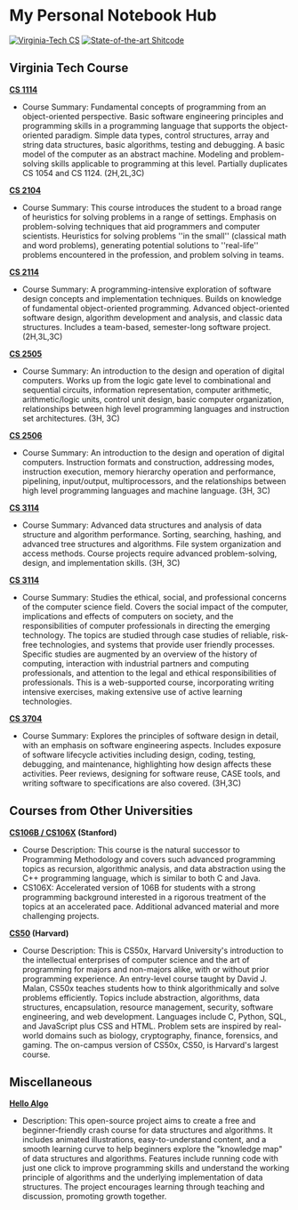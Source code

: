 # My Personal Notebook Hub

[![Virginia-Tech CS](https://img.shields.io/badge/Virginia_Tech-CS-861F41)](https://github.com/Jerry-NotesHub/Virginia-Tech-Shields) [![State-of-the-art Shitcode](https://img.shields.io/static/v1?label=State-of-the-art&message=Shitcode&color=7B5804)](https://github.com/trekhleb/state-of-the-art-shitcode)

## Virginia Tech Course

**[CS 1114](https://github.com/Jerry-NotesHub/CS_1114_Note)**

- Course Summary: Fundamental concepts of programming from an object-oriented perspective. Basic software engineering principles and programming skills in a programming language that supports the object-oriented paradigm. Simple data types, control structures, array and string data structures, basic algorithms, testing and debugging. A basic model of the computer as an abstract machine. Modeling and problem-solving skills applicable to programming at this level. Partially duplicates CS 1054 and CS 1124. (2H,2L,3C)

**[CS 2104](https://github.com/Jerry-NotesHub/CS_2104_Note)**

- Course Summary: This course introduces the student to a broad range of heuristics for solving problems in a range of settings. Emphasis on problem-solving techniques that aid programmers and computer scientists. Heuristics for solving problems ''in the small'' (classical math and word problems), generating potential solutions to ''real-life'' problems encountered in the profession, and problem solving in teams.

**[CS 2114](https://github.com/Jerry-NotesHub/CS_2114_Note)**

- Course Summary: A programming-intensive exploration of software design concepts and implementation techniques. Builds on knowledge of fundamental object-oriented programming. Advanced object-oriented software design, algorithm development and analysis, and classic data structures. Includes a team-based, semester-long software project. (2H,3L,3C)

**[CS 2505](https://github.com/Jerry-NotesHub/CS_2505_Note)**

- Course Summary: An introduction to the design and operation of digital computers. Works up from the logic gate level to combinational and sequential circuits, information representation, computer arithmetic, arithmetic/logic units, control unit design, basic computer organization, relationships between high level programming languages and instruction set architectures. (3H, 3C)

**[CS 2506](https://github.com/Jerry-NotesHub/CS_2506_Note)**

- Course Summary: An introduction to the design and operation of digital computers. Instruction formats and construction, addressing modes, instruction execution, memory hierarchy operation and performance, pipelining, input/output, multiprocessors, and the relationships between high level programming languages and machine language. (3H, 3C)

**[CS 3114](https://github.com/Jerry-NotesHub/CS_3114_Note)**

- Course Summary: Advanced data structures and analysis of data structure and algorithm performance. Sorting, searching, hashing, and advanced tree structures and algorithms. File system organization and access methods. Course projects require advanced problem-solving, design, and implementation skills. (3H, 3C)

**[CS 3114](https://github.com/Jerry-NotesHub/CS_3114_Note)**

- Course Summary: Studies the ethical, social, and professional concerns of the computer science field. Covers the social impact of the computer, implications and effects of computers on society, and the responsibilities of computer professionals in directing the emerging technology. The topics are studied through case studies of reliable, risk-free technologies, and systems that provide user friendly processes. Specific studies are augmented by an overview of the history of computing, interaction with industrial partners and computing professionals, and attention to the legal and ethical responsibilities of professionals. This is a web-supported course, incorporating writing intensive exercises, making extensive use of active learning technologies.

**[CS 3704](https://github.com/Jerry-NotesHub/CS_3704_Note)**

- Course Summary: Explores the principles of software design in detail, with an emphasis on software engineering aspects. Includes exposure of software lifecycle activities including design, coding, testing, debugging, and maintenance, highlighting how design affects these activities. Peer reviews, designing for software reuse, CASE tools, and writing software to specifications are also covered.  (3H,3C)

## Courses from Other Universities

**[CS106B / CS106X](https://github.com/Jerry-NotesHub/CS106X) (Stanford)**

- Course Description: This course is the natural successor to Programming Methodology and covers such advanced programming topics as recursion, algorithmic analysis, and data abstraction using the C++ programming language, which is similar to both C and Java.
- CS106X: Accelerated version of 106B for students with a strong programming background interested in a rigorous treatment of the topics at an accelerated pace. Additional advanced material and more challenging projects.

**[CS50](https://github.com/Jerry-NotesHub/CS50) (Harvard)**

- Course Description: This is CS50x, Harvard University's introduction to the intellectual enterprises of computer science and the art of programming for majors and non-majors alike, with or without prior programming experience. An entry-level course taught by David J. Malan, CS50x teaches students how to think algorithmically and solve problems efficiently. Topics include abstraction, algorithms, data structures, encapsulation, resource management, security, software engineering, and web development. Languages include C, Python, SQL, and JavaScript plus CSS and HTML. Problem sets are inspired by real-world domains such as biology, cryptography, finance, forensics, and gaming. The on-campus version of CS50x, CS50, is Harvard's largest course.

## Miscellaneous

**[Hello Algo](https://github.com/Jerry-NotesHub/Hello_Algo_Note)**

- Description: This open-source project aims to create a free and beginner-friendly crash course for data structures and algorithms. It includes animated illustrations, easy-to-understand content, and a smooth learning curve to help beginners explore the "knowledge map" of data structures and algorithms. Features include running code with just one click to improve programming skills and understand the working principle of algorithms and the underlying implementation of data structures. The project encourages learning through teaching and discussion, promoting growth together.
